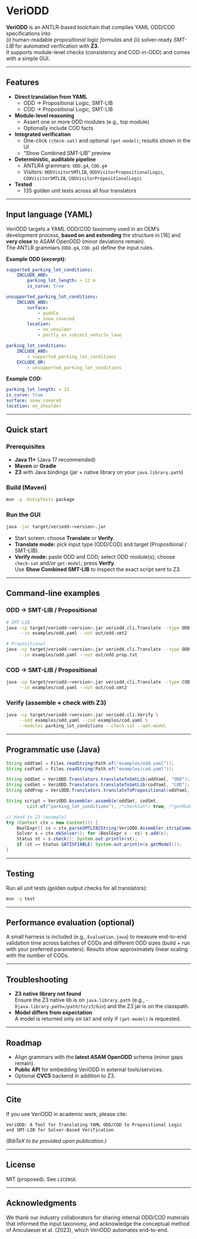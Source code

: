 # VeriODD

**VeriODD** is an ANTLR-based toolchain that compiles YAML ODD/COD specifications into  
(i) human-readable *propositional logic formulas* and (ii) solver-ready *SMT-LIB* for automated verification with **Z3**.  
It supports module-level checks (consistency and COD-in-ODD) and comes with a simple GUI.

---

## Features

- **Direct translation from YAML**
  - ODD → Propositional Logic, SMT-LIB
  - COD → Propositional Logic, SMT-LIB
- **Module-level reasoning**
  - Assert one or more ODD modules (e.g., top module)
  - Optionally include COD facts
- **Integrated verification**
  - One-click `(check-sat)` and optional `(get-model)`; results shown in the UI
  - “Show Combined SMT-LIB” preview
- **Deterministic, auditable pipeline**
  - ANTLR4 grammars: `ODD.g4`, `COD.g4`
  - Visitors: `ODDVisitorSMTLIB`, `ODDVisitorPropositionalLogic`, `CODVisitorSMTLIB`, `CODVisitorPropositionalLogic`
- **Tested**
  - 135 golden unit tests across all four translators

---

## Input language (YAML)

VeriODD targets a YAML ODD/COD taxonomy used in an OEM’s development process, **based on and extending** the structure in [16] and **very close** to ASAM OpenODD (minor deviations remain).  
The ANTLR grammars (`ODD.g4`, `COD.g4`) define the input rules.

**Example ODD (excerpt):**
```yaml
supported_parking_lot_conditions:
    INCLUDE_AND:
        parking_lot_length: > 12 m
        is_curve: true

unsupported_parking_lot_conditions:
    INCLUDE_AND:
        surface:
            - puddle
            - snow_covered
        location:
            - on_shoulder
            - partly_on_subject_vehicle_lane

parking_lot_conditions:
    INCLUDE_AND:
        - supported_parking_lot_conditions
    EXCLUDE_OR:
        - unsupported_parking_lot_conditions
```

**Example COD:**
```yaml
parking_lot_length: = 13
is_curve: true
surface: snow_covered
location: on_shoulder
```

---

## Quick start

### Prerequisites
- **Java 11+** (Java 17 recommended)
- **Maven** or **Gradle**
- **Z3** with Java bindings (jar + native library on your `java.library.path`)

### Build (Maven)
```bash
mvn -q -DskipTests package
```

### Run the GUI
```bash
java -jar target/veriodd-<version>.jar
```
- Start screen: choose **Translate** or **Verify**.
- **Translate mode:** pick input type (ODD/COD) and target (Propositional / SMT-LIB).
- **Verify mode:** paste ODD and COD; select ODD module(s); choose `check-sat` and/or `get-model`; press **Verify**.  
  Use **Show Combined SMT-LIB** to inspect the exact script sent to Z3.

---

## Command-line examples

### ODD → SMT-LIB / Propositional
```bash
# SMT-LIB
java -cp target/veriodd-<version>.jar veriodd.cli.Translate --type ODD --to smtlib \
     --in examples/odd.yaml --out out/odd.smt2

# Propositional
java -cp target/veriodd-<version>.jar veriodd.cli.Translate --type ODD --to prop \
     --in examples/odd.yaml --out out/odd.prop.txt
```

### COD → SMT-LIB / Propositional
```bash
java -cp target/veriodd-<version>.jar veriodd.cli.Translate --type COD --to smtlib \
     --in examples/cod.yaml --out out/cod.smt2
```

### Verify (assemble + check with Z3)
```bash
java -cp target/veriodd-<version>.jar veriodd.cli.Verify \
     --odd examples/odd.yaml --cod examples/cod.yaml \
     --modules parking_lot_conditions --check-sat --get-model
```

---

## Programmatic use (Java)
```java
String oddYaml = Files.readString(Path.of("examples/odd.yaml"));
String codYaml = Files.readString(Path.of("examples/cod.yaml"));

String oddSmt = VeriODD.Translators.translateToSmtLib(oddYaml, "ODD");
String codSmt = VeriODD.Translators.translateToSmtLib(codYaml, "COD");
String oddProp = VeriODD.Translators.translateToPropositional(oddYaml, "ODD");

String script = VeriODD.Assembler.assemble(oddSmt, codSmt,
        List.of("parking_lot_conditions"), /*checkSat*/ true, /*getModel*/ true);

// Hand to Z3 (example)
try (Context ctx = new Context()) {
    BoolExpr[] cs = ctx.parseSMTLIB2String(VeriODD.Assembler.stripCommands(script), null, null, null, null);
    Solver s = ctx.mkSolver(); for (BoolExpr c : cs) s.add(c);
    Status st = s.check(); System.out.println(st);
    if (st == Status.SATISFIABLE) System.out.println(s.getModel());
}
```

---

## Testing
Run all unit tests (golden output checks for all translators):
```bash
mvn -q test
```

---

## Performance evaluation (optional)
A small harness is included (e.g., `Evaluation.java`) to measure end-to-end validation time across batches of CODs and different ODD sizes (build + run with your preferred parameters). Results show approximately linear scaling with the number of CODs.

---

## Troubleshooting
- **Z3 native library not found**  
  Ensure the Z3 native lib is on `java.library.path` (e.g., `-Djava.library.path=/path/to/z3/bin`) and the Z3 jar is on the classpath.
- **Model differs from expectation**  
  A model is returned only on `SAT` and only if `(get-model)` is requested.

---

## Roadmap
- Align grammars with the **latest ASAM OpenODD** schema (minor gaps remain).
- **Public API** for embedding VeriODD in external tools/services.
- Optional **CVC5** backend in addition to Z3.

---

## Cite
If you use VeriODD in academic work, please cite:
```
VeriODD: A Tool for Translating YAML ODD/COD to Propositional Logic and SMT-LIB for Solver-Based Verification
```
*(BibTeX to be provided upon publication.)*

---

## License
MIT (proposed). See `LICENSE`.

---

## Acknowledgments
We thank our industry collaborators for sharing internal ODD/COD materials that informed the input taxonomy, and acknowledge the conceptual method of Aniculaesei et al. (2023), which VeriODD automates end-to-end.
